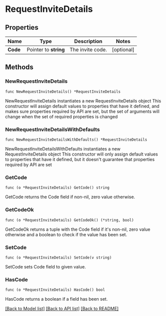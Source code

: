 # RequestInviteDetails

## Properties

Name | Type | Description | Notes
------------ | ------------- | ------------- | -------------
**Code** | Pointer to **string** | The invite code. | [optional] 

## Methods

### NewRequestInviteDetails

`func NewRequestInviteDetails() *RequestInviteDetails`

NewRequestInviteDetails instantiates a new RequestInviteDetails object
This constructor will assign default values to properties that have it defined,
and makes sure properties required by API are set, but the set of arguments
will change when the set of required properties is changed

### NewRequestInviteDetailsWithDefaults

`func NewRequestInviteDetailsWithDefaults() *RequestInviteDetails`

NewRequestInviteDetailsWithDefaults instantiates a new RequestInviteDetails object
This constructor will only assign default values to properties that have it defined,
but it doesn't guarantee that properties required by API are set

### GetCode

`func (o *RequestInviteDetails) GetCode() string`

GetCode returns the Code field if non-nil, zero value otherwise.

### GetCodeOk

`func (o *RequestInviteDetails) GetCodeOk() (*string, bool)`

GetCodeOk returns a tuple with the Code field if it's non-nil, zero value otherwise
and a boolean to check if the value has been set.

### SetCode

`func (o *RequestInviteDetails) SetCode(v string)`

SetCode sets Code field to given value.

### HasCode

`func (o *RequestInviteDetails) HasCode() bool`

HasCode returns a boolean if a field has been set.


[[Back to Model list]](../README.md#documentation-for-models) [[Back to API list]](../README.md#documentation-for-api-endpoints) [[Back to README]](../README.md)


